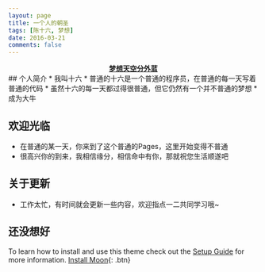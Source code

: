 ```yaml
---
layout: page
title: 一个人的朝圣
tags: [陈十六, 梦想]
date: 2016-03-21
comments: false
---
```

<center><a href="http://poykjx8e5.bkt.clouddn.com/PinkCloud.png"><b>梦想天空分外蓝</b></a></center>
## 个人简介
* 我叫十六
* 普通的十六是一个普通的程序员，在普通的每一天写着普通的代码
* 虽然十六的每一天都过得很普通，但它仍然有一个并不普通的梦想
* 成为大牛

## 欢迎光临
* 在普通的某一天，你来到了这个普通的Pages，这里开始变得不普通
* 很高兴你的到来，我相信缘分，相信命中有你，那就祝您生活顺遂吧

## 关于更新
* 工作太忙，有时间就会更新一些内容，欢迎指点一二共同学习哦~

## 还没想好
To learn how to install and use this theme check out the [Setup Guide](http://taylantatli.me/Moon/moon-theme/) for more information.
[Install Moon](https://github.com/TaylanTatli/Moon){: .btn}

